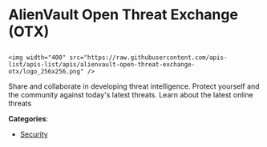 # AlienVault Open Threat Exchange (OTX)<p align="center">
    <img width="400" src="https://raw.githubusercontent.com/apis-list/apis-list/apis/alienvault-open-threat-exchange-otx/logo_256x256.png" />
</p>

Share and collaborate in developing threat intelligence.  Protect yourself and the community against today's latest threats. Learn about the latest online threats

**Categories**:

- [Security](https://github/apis-list/apis-list#security)





